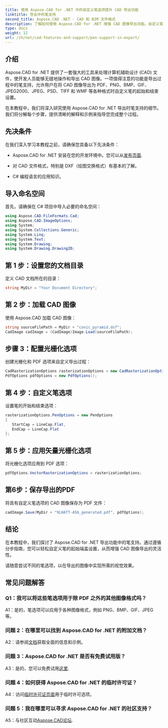 ```yaml
---
title: 使用 Aspose.CAD for .NET 中的自定义笔选项提升 CAD 导出功能
linktitle: 导出中的笔支持
second_title: Aspose.CAD .NET - CAD 和 BIM 文件格式
description: 了解如何使用 Aspose.CAD for .NET 增强 CAD 图像导出功能。自定义笔选项，以 PDF、PNG、BMP 等格式呈现令人惊叹的视觉效果。
type: docs
weight: 12
url: /zh/net/cad-features-and-support/pen-support-in-export/
---
```

## 介绍

Aspose.CAD for .NET 提供了一套强大的工具来处理计算机辅助设计 (CAD) 文件，使开发人员能够无缝地操作和导出 CAD 图像。一项值得注意的功能是导出过程中的笔支持，允许用户在将 CAD 图像导出为 PDF、PNG、BMP、GIF、JPEG2000、JPEG、PSD、TIFF 和 WMF 等各种格式时自定义笔的起始和结束设置。

在本教程中，我们将深入研究使用 Aspose.CAD for .NET 导出时笔支持的细节。我们将分解每个步骤，提供清晰的解释和示例来指导您完成整个过程。

## 先决条件

在我们深入学习本教程之前，请确保您具备以下先决条件：

-  Aspose.CAD for .NET 安装在您的开发环境中。您可以从[发布页面](https://releases.aspose.com/cad/net/).

- 对 CAD 文件格式，特别是 DXF（绘图交换格式）有基本的了解。

- C# 编程语言的应用知识。

## 导入命名空间

首先，请确保在 C# 项目中导入必要的命名空间：

```csharp
using Aspose.CAD.FileFormats.Cad;
using Aspose.CAD.ImageOptions;
using System;
using System.Collections.Generic;
using System.Linq;
using System.Text;
using System.Drawing;
using System.Drawing.Drawing2D;
```

## 第 1 步：设置您的文档目录

定义 CAD 文档所在的目录：

```csharp
string MyDir = "Your Document Directory";
```

## 第 2 步：加载 CAD 图像

使用 Aspose.CAD 加载 CAD 图像：

```csharp
string sourceFilePath = MyDir + "conic_pyramid.dxf";
CadImage cadImage = (CadImage)Image.Load(sourceFilePath);
```

## 步骤 3：配置光栅化选项

创建光栅化和 PDF 选项来自定义导出过程：

```csharp
CadRasterizationOptions rasterizationOptions = new CadRasterizationOptions();
PdfOptions pdfOptions = new PdfOptions();
```

## 第 4 步：自定义笔选项

设置笔的开始和结束选项：

```csharp
rasterizationOptions.PenOptions = new PenOptions
{
   StartCap = LineCap.Flat,
   EndCap = LineCap.Flat
};
```

## 第 5 步：应用矢量光栅化选项

将光栅化选项应用到 PDF 选项：

```csharp
pdfOptions.VectorRasterizationOptions = rasterizationOptions;
```

## 第6步：保存导出的PDF

将具有自定义笔选项的 CAD 图像保存为 PDF 文件：

```csharp
cadImage.Save(MyDir + "9LHATT-A56_generated.pdf", pdfOptions);
```

## 结论

在本教程中，我们探讨了 Aspose.CAD for .NET 导出功能中的笔支持。通过遵循分步指南，您可以轻松自定义笔的起始端盖设置，从而增强 CAD 图像导出的灵活性。

请随意尝试不同的笔选项，以在导出的图像中实现所需的视觉效果。

## 常见问题解答

### Q1：我可以将这些笔选项用于除 PDF 之外的其他图像格式吗？

A1：是的，笔选项可以应用于各种图像格式，例如 PNG、BMP、GIF、JPEG 等。

### 问题 2：在哪里可以找到 Aspose.CAD for .NET 的附加文档？

 A2：请参阅[文档](https://reference.aspose.com/cad/net/)获取全面的信息和示例。

### 问题 3：Aspose.CAD for .NET 是否有免费试用版？

 A3：是的，您可以免费试用[这里](https://releases.aspose.com/).

### 问题 4：如何获得 Aspose.CAD for .NET 的临时许可证？

 A4：访问[临时许可证页面](https://purchase.aspose.com/temporary-license/)用于临时许可选项。

### 问题 5：我在哪里可以寻求 Aspose.CAD for .NET 的社区支持？

 A5：与社区互动[Aspose.CAD论坛](https://forum.aspose.com/c/cad/19).